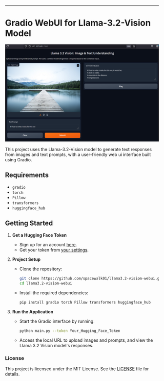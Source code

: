 ---

# Gradio WebUI for Llama-3.2-Vision Model 

<p align="center">
  <img src="./data/image1.png" alt="Llama 3.2 Vision Model" />
</p>

This project uses the Llama-3.2-Vision model to generate text responses from images and text prompts, with a user-friendly web ui interface built using Gradio.

## Requirements

- `gradio`
- `torch`
- `Pillow`
- `transformers`
- `huggingface_hub`

## Getting Started

1. **Get a Hugging Face Token**  
   - Sign up for an account [here](https://huggingface.co/join).
   - Get your token from [your settings](https://huggingface.co/settings/tokens).

2. **Project Setup**  
   - Clone the repository:  
     ```bash
     git clone https://github.com/spacewalk01/llama3.2-vision-webui.git
     cd llama3.2-vision-webui
     ```
   - Install the required dependencies:  
     ```bash
     pip install gradio torch Pillow transformers huggingface_hub
     ```

3. **Run the Application**  
   - Start the Gradio interface by running:  
     ```bash
     python main.py --token Your_Hugging_Face_Token
     ```  
   - Access the local URL to upload images and prompts, and view the Llama 3.2 Vision model's responses.

### License

This project is licensed under the MIT License. See the [LICENSE](LICENSE) file for details.
